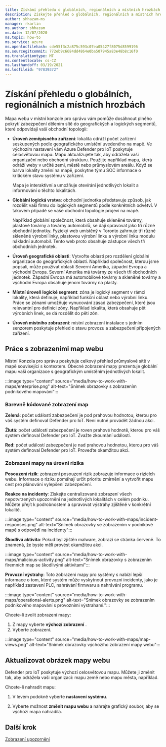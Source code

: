 ```yaml
---
title: Získání přehledu o globálních, regionálních a místních hrozbách
description: Získejte přehled o globálních, regionálních a místních hrozbách pomocí mapy webu v místní konzole pro správu.
author: shhazam-ms
manager: rkarlin
ms.author: shhazam
ms.date: 12/07/2020
ms.topic: how-to
ms.service: azure
ms.openlocfilehash: cde55f3c2a875c593c07ea05427f8075d8599196
ms.sourcegitcommit: 772eb9c6684dd4864e0ba507945a83e48b8c16f0
ms.translationtype: MT
ms.contentlocale: cs-CZ
ms.lasthandoff: 03/19/2021
ms.locfileid: "97839372"
---
```

# <a name="gain-insight-into-global-regional-and-local-threats"></a>Získání přehledu o globálních, regionálních a místních hrozbách

Mapa webu v místní konzole pro správu vám pomůže dosáhnout plného pokrytí zabezpečení dělením sítě do geografických a logických segmentů, které odpovídají vaší obchodní topologii:

- **Úroveň zeměpisného zařízení**: lokalita odráží počet zařízení seskupených podle geografického umístění uvedeného na mapě. Ve výchozím nastavení vám Azure Defender pro IoT poskytuje celosvětovou mapu. Mapu aktualizujete tak, aby odrážela vaši organizační nebo obchodní strukturu. Použijte například mapu, která odráží weby v určité zemi, městě nebo průmyslovém areálu. Když se barva lokality změní na mapě, poskytne týmu SOC informace o kritickém stavu systému v zařízení.

  Mapa je interaktivní a umožňuje otevírání jednotlivých lokalit a informování o těchto lokalitách.

- **Globální logická vrstva**: obchodní jednotka představuje způsob, jak rozdělit vaši firmu do logických segmentů podle konkrétních odvětví. V takovém případě se vaše obchodní topologie projeví na mapě.

  Například globální společnost, která obsahuje skleněné továrny, plastové továrny a továrny automobilů, se dají spravovat jako tři různé obchodní jednotky. Fyzický web umístěný v Toronto zahrnuje tři různé skleněné výrobní linky, plastovou výrobní linku a výrobní linku modulu nákladní automobil. Tento web proto obsahuje zástupce všech tří obchodních jednotek.

- **Úroveň geografické oblasti**: Vytvořte oblasti pro rozdělení globální organizace do geografických oblastí. Například společnost, kterou jsme popsali, může používat oblasti Severní Amerika, západní Evropa a východní Evropa. Severní Amerika má továrny ze všech tří obchodních jednotek. Západní Evropa má automobilové továrny a skleněné továrny a východní Evropa obsahuje jenom továrny na plasty.

- **Místní úroveň logické segment**: zóna je logický segment v rámci lokality, která definuje, například funkční oblast nebo výrobní linku. Práce se zónami umožňuje vynucování zásad zabezpečení, které jsou relevantní pro definici zóny. Například lokalita, která obsahuje pět výrobních linek, se dá rozdělit do pěti zón.

- **Úroveň místního zobrazení**: místní zobrazení instalace s jedním senzorem poskytuje přehled o stavu provozu a zabezpečení připojených zařízení.

## <a name="work-with-site-map-views"></a>Práce s zobrazeními map webu

Místní Konzola pro správu poskytuje celkový přehled průmyslové sítě v mapě související s kontextem. Obecné zobrazení mapy prezentuje globální mapu vaší organizace s geografickým umístěním jednotlivých lokalit.

:::image type="content" source="media/how-to-work-with-maps/enterprise.png" alt-text="Snímek obrazovky s zobrazením podnikového mapování":::

### <a name="color-coded-map-views"></a>Barevně kódované zobrazení map

**Zelená**: počet událostí zabezpečení je pod prahovou hodnotou, kterou pro váš systém definoval Defender pro IoT. Není nutné provádět žádnou akci.

**Žlutá**: počet událostí zabezpečení je roven prahové hodnotě, kterou pro váš systém definoval Defender pro IoT. Zvažte zkoumání událostí.  

**Red**: počet událostí zabezpečení je nad prahovou hodnotou, kterou pro váš systém definoval Defender pro IoT. Proveďte okamžitou akci.

### <a name="risk-level-map-views"></a>Zobrazení mapy na úrovni rizika

**Posouzení rizik**: zobrazení posouzení rizik zobrazuje informace o rizicích webu. Informace o riziku pomáhají určit prioritu zmírnění a vytvořit mapu cest pro plánování vylepšení zabezpečení.

**Reakce na incidenty**: Získejte centralizované zobrazení všech nepotvrzených upozornění na jednotlivých lokalitách v celém podniku. Můžete přejít k podrobnostem a spravovat výstrahy zjištěné v konkrétní lokalitě.

:::image type="content" source="media/how-to-work-with-maps/incident-responses.png" alt-text="Snímek obrazovky se zobrazením v podnikové mapě s odpovědí na incidenty":::

**Škodlivá aktivita**: Pokud byl zjištěn malware, zobrazí se stránka červeně. To znamená, že byste měli provést okamžitou akci.

:::image type="content" source="media/how-to-work-with-maps/malicious-activity.png" alt-text="Snímek obrazovky s zobrazením firemních map se škodlivými aktivitami":::

**Provozní výstrahy**: Toto zobrazení mapy pro systémy s nabízí lepší informace o tom, které systém může vyskytnout provozní incidenty, jako je například zastavení PLC, nahrávání firmwaru a nahrávání programu.

:::image type="content" source="media/how-to-work-with-maps/operational-alerts.png" alt-text="Snímek obrazovky se zobrazením podnikového mapování s provozními výstrahami.":::

Chcete-li zvolit zobrazení mapy:

1. Z mapy vyberte **výchozí zobrazení** .
2. Vyberte zobrazení.

:::image type="content" source="media/how-to-work-with-maps/map-views.png" alt-text="Snímek obrazovky výchozího zobrazení mapy webu":::

## <a name="update-the-site-map-image"></a>Aktualizovat obrázek mapy webu

Defender pro IoT poskytuje výchozí celosvětovou mapu. Můžete ji změnit tak, aby odrážela vaši organizaci: mapu země nebo mapu města, například. 

Chcete-li nahradit mapu:

1. V levém podokně vyberte **nastavení systému**.

2. Vyberte možnost **změnit mapu webu** a nahrajte grafický soubor, aby se výchozí mapa nahradila.

## <a name="next-step"></a>Další krok

[Zobrazení upozornění](how-to-view-alerts.md)
